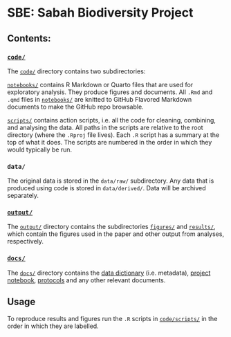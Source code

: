 # SBE: Sabah Biodiversity Project

## Contents:

### [`code/`](code/)
The [`code/`](code/) directory contains two subdirectories:

[`notebooks/`](code/notebooks/) contains R Markdown or Quarto files that are used for exploratory analysis. They produce figures and documents.  All `.Rmd` and `.qmd` files in [`notebooks/`](code/notebooks/) are knitted to GitHub Flavored Markdown documents to make the GitHub repo browsable.

[`scripts/`](code/scripts/) contains action scripts, i.e. all the code for cleaning, combining, and analysing the data. All paths in the scripts are relative to the root directory (where the `.Rproj` file lives). Each `.R` script has a summary at the top of what it does. The scripts are numbered in the order in which they would typically be run.

### `data/`
The original data is stored in the `data/raw/` subdirectory. Any data that is produced using code is stored in `data/derived/`. Data will be archived separately.

### [`output/`](output/)
The [`output/`](output/) directory contains the subdirectories [`figures/`](output/figures/) and [`results/`](output/results/), which contain the figures used in the paper and other output from analyses, respectively.

### [`docs/`](docs/)
The [`docs/`](docs/) directory contains the [data dictionary](docs/data-dictionary.md) (i.e. metadata), [project notebook](docs/project-notebook.md), [protocols](docs/protocols.md) and any other relevant documents.

## Usage
To reproduce results and figures run the `.R` scripts in [`code/scripts/`](code/scripts/) in the order in which they are labelled.
